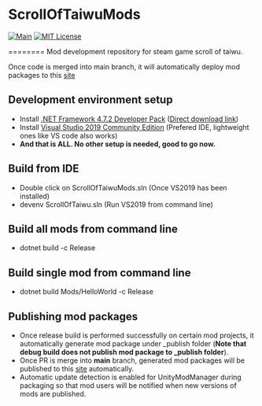 # ScrollOfTaiwuMods
[![Main](https://github.com/hanabi1224/ScrollOfTaiwuMods/actions/workflows/dotnet.yml/badge.svg)](https://github.com/hanabi1224/ScrollOfTaiwuMods/actions/workflows/dotnet.yml)
[![MIT License](https://img.shields.io/github/license/hanabi1224/ScrollOfTaiwuMods.svg)](https://github.com/hanabi1224/ScrollOfTaiwuMods/blob/master/LICENSE)
<!-- [![Build status](https://img.shields.io/appveyor/ci/hanabi1224/scrolloftaiwumods/main.svg)](https://ci.appveyor.com/project/hanabi1224/scrolloftaiwumods) -->
========
Mod development repository for steam game scroll of taiwu. 

Once code is merged into main branch, it will automatically deploy mod packages to this [site](https://taiwumods.vercel.app/)

## Development environment setup
* Install [.NET Framework 4.7.2 Developer Pack](https://dotnet.microsoft.com/download/dotnet-framework/net472)  ([Direct download link](https://dotnet.microsoft.com/download/dotnet-framework/thank-you/net472-developer-pack-offline-installer))
* Install [Visual Studio 2019 Community Edition](https://visualstudio.microsoft.com/zh-hans/downloads/) (Prefered IDE, lightweight ones like VS code also works)
* **And that is ALL. No other setup is needed, good to go now.**

## Build from IDE
* Double click on ScrollOfTaiwuMods.sln (Once VS2019 has been installed)
* devenv ScrollOfTaiwu.sln (Run VS2019 from command line)

## Build all mods from command line
* dotnet build -c Release

## Build single mod from command line
* dotnet build Mods/HelloWorld -c Release

## Publishing mod packages
* Once release build is performed successfully on certain mod projects, it automatically generate mod package under _publish folder (**Note that debug build does not publish mod package to _publish folder**).
* Once PR is merge into **main** branch, generated mod packages will be published to this [site](https://taiwumods.vercel.app/) automatically.
* Automatic update detection is enabled for UnityModManager during packaging so that mod users will be notified when new versions of mods are published.
